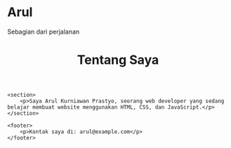 # Arul
Sebagian dari perjalanan
<!DOCTYPE html>
<html lang="id">
<head>
    <meta charset="UTF-8">
    <meta name="viewport" content="width=device-width, initial-scale=1.0">
    <title>Tentang Saya</title>
    <link rel="stylesheet" href="style.css">
</head>
<body>
    <header>
        <h1>Tentang Saya</h1>
    </header>

    <section>
        <p>Saya Arul Kurniawan Prastyo, seorang web developer yang sedang belajar membuat website menggunakan HTML, CSS, dan JavaScript.</p>
    </section>

    <footer>
        <p>Kontak saya di: arul@example.com</p>
    </footer>
</body>
</html>
